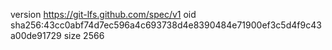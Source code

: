 version https://git-lfs.github.com/spec/v1
oid sha256:43cc0abf74d7ec596a4c693738d4e8390484e71900ef3c5d4f9c43a00de91729
size 2566
